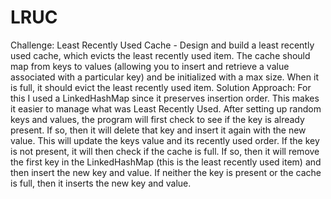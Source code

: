 # LRUC
Challenge: Least Recently Used Cache - Design and build a least recently used cache, which evicts the least recently used item. The cache should map from keys to values (allowing you to insert and retrieve a value associated with a particular key) and be initialized with a max size. When it is full, it should evict the least recently used item.
Solution Approach: For this I used a LinkedHashMap since it preserves insertion order. This makes it easier to manage what was Least Recently Used. After setting up random keys and values, the program will first check to see if the key is already present. If so, then it will delete that key and insert it again with the new value. This will update the keys value and its recently used order. If the key is not present, it will then check if the cache is full. If so, then it will remove the first key in the LinkedHashMap (this is the least recently used item) and then insert the new key and value. If neither the key is present or the cache is full, then it inserts the new key and value.
